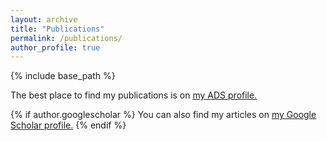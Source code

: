 ```yaml
---
layout: archive
title: "Publications"
permalink: /publications/
author_profile: true
---
```


{% include base_path %}

<!---{% if author.ads %}
  The best place to find my publications is on <u><a href="{{author.ads}}">my ADS profile</a>.</u>
{% endif %}--->
The best place to find my publications is on <u><a href="{{author.ads}}">my ADS profile</a>.</u>

{% if author.googlescholar %}
  You can also find my articles on <u><a href="{{author.googlescholar}}">my Google Scholar profile</a>.</u>
{% endif %}

<!---{% for post in site.publications reversed %}
  {% include archive-single.html %}
{% endfor %}--->

